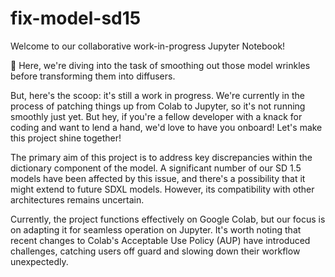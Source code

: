 # fix-model-sd15
Welcome to our collaborative work-in-progress Jupyter Notebook! 

🚧 Here, we're diving into the task of smoothing out those model wrinkles before transforming them into diffusers. 

But, here's the scoop: it's still a work in progress. We're currently in the process of patching things up from Colab to Jupyter, so it's not running smoothly just yet. But hey, if you're a fellow developer with a knack for coding and want to lend a hand, we'd love to have you onboard! Let's make this project shine together!

The primary aim of this project is to address key discrepancies within the dictionary component of the model. A significant number of our SD 1.5 models have been affected by this issue, and there's a possibility that it might extend to future SDXL models. However, its compatibility with other architectures remains uncertain.

Currently, the project functions effectively on Google Colab, but our focus is on adapting it for seamless operation on Jupyter. It's worth noting that recent changes to Colab's Acceptable Use Policy (AUP) have introduced challenges, catching users off guard and slowing down their workflow unexpectedly.
